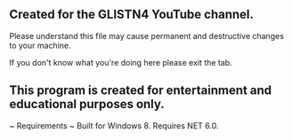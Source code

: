 Created for the GLISTN4 YouTube channel.
----------------------------------------
Please understand this file may cause
permanent and destructive changes to 
your machine.

If you don't know what you're doing here
please exit the tab.

This program is created for
entertainment and educational purposes
only.
----------------------------------------

~ Requirements ~
Built for Windows 8.
Requires NET 6.0.
